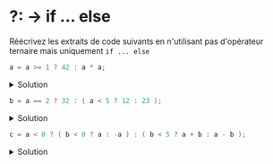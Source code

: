 # ?: -> if ... else

Réécrivez les extraits de code suivants en n'utilisant pas d'opérateur ternaire mais uniquement `if ... else`

~~~cpp 
a = a >= 1 ? 42 : a * a; 
~~~

<details>
<summary>Solution</summary>

~~~cpp 
if (a >= 1) {
   a = 42;
} else { 
   a *= a;
} 
~~~
</details>

~~~cpp 
b = a == 2 ? 32 : ( a < 5 ? 12 : 23 );
~~~

<details>
<summary>Solution</summary>

~~~cpp 
if (a == 2) {
   b = 32;  
} else if (a < 5) {
   b = 12;
} else {
   b = 23;
}         
~~~
</details>

~~~cpp 
c = a < 0 ? ( b < 0 ? a : -a ) : ( b < 5 ? a + b : a - b );
~~~

<details>
<summary>Solution</summary>

~~~cpp 
if (a < 0) {
   if (b < 0) {
      c = a;
   } else {
      c = -a; 
   }
} else if (b < 5) {
   c = a + b;
} else {  
   c = a - b;
}               
~~~

</details>